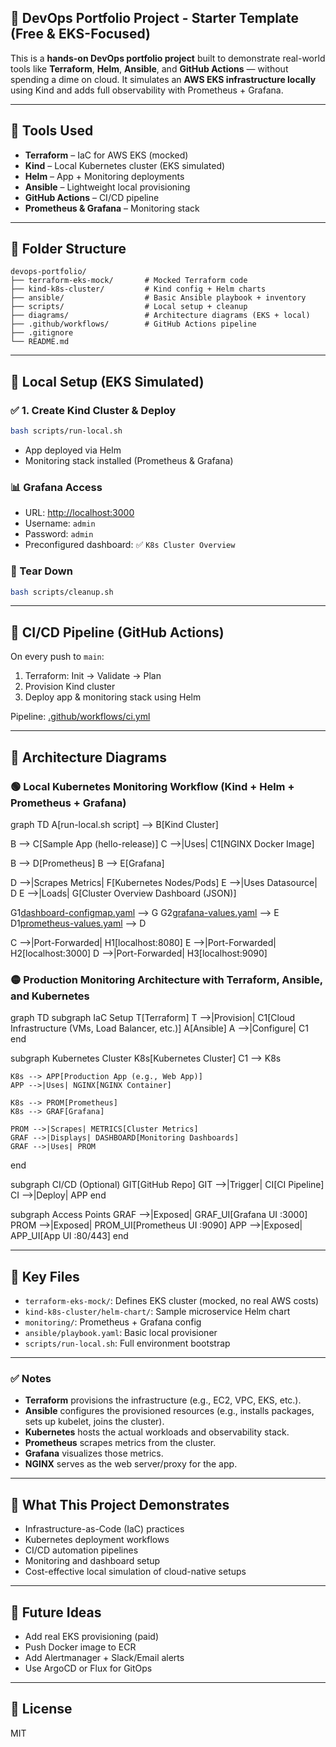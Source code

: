 ## 💼 DevOps Portfolio Project - Starter Template (Free & EKS-Focused)

This is a **hands-on DevOps portfolio project** built to demonstrate real-world tools like **Terraform**, **Helm**, **Ansible**, and **GitHub Actions** — without spending a dime on cloud. It simulates an **AWS EKS infrastructure locally** using Kind and adds full observability with Prometheus + Grafana.

---

## 🧰 Tools Used

- **Terraform** – IaC for AWS EKS (mocked)
- **Kind** – Local Kubernetes cluster (EKS simulated)
- **Helm** – App + Monitoring deployments
- **Ansible** – Lightweight local provisioning
- **GitHub Actions** – CI/CD pipeline
- **Prometheus & Grafana** – Monitoring stack

---

## 📁 Folder Structure

```
devops-portfolio/
├── terraform-eks-mock/       # Mocked Terraform code
├── kind-k8s-cluster/         # Kind config + Helm charts
├── ansible/                  # Basic Ansible playbook + inventory
├── scripts/                  # Local setup + cleanup
├── diagrams/                 # Architecture diagrams (EKS + local)
├── .github/workflows/        # GitHub Actions pipeline
├── .gitignore
└── README.md
```

---

## 🚀 Local Setup (EKS Simulated)

### ✅ 1. Create Kind Cluster & Deploy

```bash
bash scripts/run-local.sh
```

- App deployed via Helm  
- Monitoring stack installed (Prometheus & Grafana)

### 📊 Grafana Access

- URL: [http://localhost:3000](http://localhost:3000)  
- Username: `admin`  
- Password: `admin`  
- Preconfigured dashboard: ✅ `K8s Cluster Overview`

### 🧹 Tear Down

```bash
bash scripts/cleanup.sh
```

---

## 🔁 CI/CD Pipeline (GitHub Actions)

On every push to `main`:

1. Terraform: Init → Validate → Plan
2. Provision Kind cluster
3. Deploy app & monitoring stack using Helm

Pipeline: [.github/workflows/ci.yml](.github/workflows/ci.yml)

---

## 📐 Architecture Diagrams

### 🟢 Local Kubernetes Monitoring Workflow (Kind + Helm + Prometheus + Grafana)

graph TD
  A[run-local.sh script] --> B[Kind Cluster]
  
  B --> C[Sample App (hello-release)]
  C -->|Uses| C1[NGINX Docker Image]
  
  B --> D[Prometheus]
  B --> E[Grafana]

  D -->|Scrapes Metrics| F[Kubernetes Nodes/Pods]
  E -->|Uses Datasource| D
  E -->|Loads| G[Cluster Overview Dashboard (JSON)]

  G1[dashboard-configmap.yaml](kind-k8s-cluster/monitoring/dashboard-configmap.yaml) --> G
  G2[grafana-values.yaml](kind-k8s-cluster/monitoring/grafana-values.yaml)
 --> E
  D1[prometheus-values.yaml](kind-k8s-cluster/monitoring/prometheus-values.yaml) --> D

  C -->|Port-Forwarded| H1[localhost:8080]
  E -->|Port-Forwarded| H2[localhost:3000]
  D -->|Port-Forwarded| H3[localhost:9090]



### 🟡 Production Monitoring Architecture with Terraform, Ansible, and Kubernetes

graph TD
  subgraph IaC Setup
    T[Terraform]
    T -->|Provision| C1[Cloud Infrastructure (VMs, Load Balancer, etc.)]
    A[Ansible]
    A -->|Configure| C1
  end

  subgraph Kubernetes Cluster
    K8s[Kubernetes Cluster]
    C1 --> K8s

    K8s --> APP[Production App (e.g., Web App)]
    APP -->|Uses| NGINX[NGINX Container]

    K8s --> PROM[Prometheus]
    K8s --> GRAF[Grafana]

    PROM -->|Scrapes| METRICS[Cluster Metrics]
    GRAF -->|Displays| DASHBOARD[Monitoring Dashboards]
    GRAF -->|Uses| PROM
  end

  subgraph CI/CD (Optional)
    GIT[GitHub Repo]
    GIT -->|Trigger| CI[CI Pipeline]
    CI -->|Deploy| APP
  end

  subgraph Access Points
    GRAF -->|Exposed| GRAF_UI[Grafana UI :3000]
    PROM -->|Exposed| PROM_UI[Prometheus UI :9090]
    APP -->|Exposed| APP_UI[App UI :80/443]
  end

---

## 📂 Key Files

- `terraform-eks-mock/`: Defines EKS cluster (mocked, no real AWS costs)
- `kind-k8s-cluster/helm-chart/`: Sample microservice Helm chart
- `monitoring/`: Prometheus + Grafana config
- `ansible/playbook.yaml`: Basic local provisioner
- `scripts/run-local.sh`: Full environment bootstrap

---

### ✅ Notes

- **Terraform** provisions the infrastructure (e.g., EC2, VPC, EKS, etc.).
- **Ansible** configures the provisioned resources (e.g., installs packages, sets up kubelet, joins the cluster).
- **Kubernetes** hosts the actual workloads and observability stack.
- **Prometheus** scrapes metrics from the cluster.
- **Grafana** visualizes those metrics.
- **NGINX** serves as the web server/proxy for the app.

---

## 🎯 What This Project Demonstrates

- Infrastructure-as-Code (IaC) practices
- Kubernetes deployment workflows
- CI/CD automation pipelines
- Monitoring and dashboard setup
- Cost-effective local simulation of cloud-native setups

---

## 📌 Future Ideas

- Add real EKS provisioning (paid)
- Push Docker image to ECR
- Add Alertmanager + Slack/Email alerts
- Use ArgoCD or Flux for GitOps

---

## 📄 License

MIT
